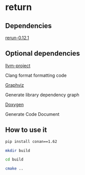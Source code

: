 <!--
 * @Author       : gukazma && gukazma@proton.me
 * @Date         : 2023-06-03 22:30:50
 * @FilePath     : \CppTemplateProject\README.md
 * @Description  : 
 * MIT License
 * 
 * Copyright (c) 2023 gukazma
 * Permission is hereby granted, free of charge, to any person obtaining a copy
 * of this software and associated documentation files, to deal
 * in the Software without restriction, including without limitation the rights
 * to use, copy, modify, merge, publish, distribute, sublicense, and/or sell
 * copies of the Software, and to permit persons to whom the Software is
 * furnished to do so, subject to the following conditions:
 * 
 * The above copyright notice and this permission notice shall be included in
 * all copies or substantial portions of the Software.
 * 
 * 
-->
# return

## Dependencies

[rerun-0.12.1](https://github.com/rerun-io/rerun/releases/download/0.12.1/rerun_cpp_sdk.zip)

## Optional dependencies
[llvm-project](https://github.com/llvm/llvm-project/releases)

Clang format formatting code

[Graphviz](https://graphviz.org/download/)

Generate library dependency graph

[Doxygen](https://www.doxygen.nl/download.html)

Generate Code Document

## How to use it
```bash
pip install conan==1.62

mkdir build

cd build

cmake ..
```